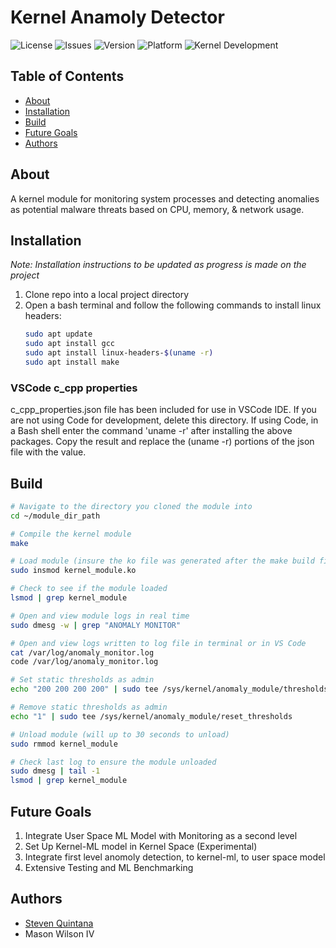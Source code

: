 # Kernel Anamoly Detector

![License](https://img.shields.io/badge/license-MIT-brightgreen)
![Issues](https://img.shields.io/github/issues/sequint/kernel-anomaly-detector)
![Version](https://img.shields.io/badge/version-2.1.0-blue)
![Platform](https://img.shields.io/badge/platform-Linux-brightgreen)
![Kernel Development](https://img.shields.io/badge/Kernel%20Development-Linux%20Kernel-brightgreen)

## Table of Contents

- [About](#About)
- [Installation](#Installation)
- [Build](#Build)
- [Future Goals](#Future)
- [Authors](#Authors)

## About

A kernel module for monitoring system processes and detecting anomalies as potential malware threats based on CPU, memory, & network usage.

## Installation

*Note: Installation instructions to be updated as progress is made on the project*

1. Clone repo into a local project directory
2. Open a bash terminal and follow the following commands to install linux headers:
   ```bash
   sudo apt update
   sudo apt install gcc
   sudo apt install linux-headers-$(uname -r)
   sudo apt install make
   ```

### VSCode c_cpp properties

c_cpp_properties.json file has been included for use in VSCode IDE.  If you are not using Code for development, delete this directory.
If using Code, in a Bash shell enter the command 'uname -r' after installing the above packages.
Copy the result and replace the (uname -r) portions of the json file with the value.

## Build

```bash
# Navigate to the directory you cloned the module into
cd ~/module_dir_path

# Compile the kernel module
make

# Load module (insure the ko file was generated after the make build first)
sudo insmod kernel_module.ko

# Check to see if the module loaded
lsmod | grep kernel_module

# Open and view module logs in real time
sudo dmesg -w | grep "ANOMALY MONITOR"

# Open and view logs written to log file in terminal or in VS Code
cat /var/log/anomaly_monitor.log
code /var/log/anomaly_monitor.log

# Set static thresholds as admin
echo "200 200 200 200" | sudo tee /sys/kernel/anomaly_module/thresholds

# Remove static thresholds as admin
echo "1" | sudo tee /sys/kernel/anomaly_module/reset_thresholds

# Unload module (will up to 30 seconds to unload)
sudo rmmod kernel_module

# Check last log to ensure the module unloaded
sudo dmesg | tail -1
lsmod | grep kernel_module
```

## Future Goals

1. Integrate User Space ML Model with Monitoring as a second level
3. Set Up Kernel-ML model in Kernel Space (Experimental)
4. Integrate first level anomoly detection, to kernel-ml, to user space model
5. Extensive Testing and ML Benchmarking

## Authors

- [Steven Quintana](https://github.com/sequint)
- Mason Wilson IV